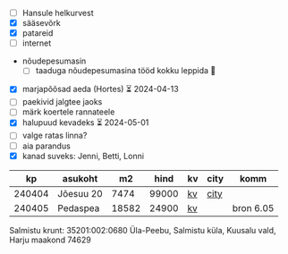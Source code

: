 
- [ ] Hansule helkurvest
- [x] sääsevõrk
- [x] patareid
- [ ] internet
-  nõudepesumasin
	- [ ] taaduga nõudepesumasina tööd kokku leppida 🔺 
- [x] marjapõõsad aeda (Hortes) ⏳ 2024-04-13
- [ ] paekivid jalgtee jaoks
- [ ] märk koertele rannateele
- [x] halupuud kevadeks ⏳ 2024-05-01
- [ ] valge ratas linna?
- [ ] aia parandus
- [x] kanad suveks: Jenni, Betti, Lonni

| kp     | asukoht   | m2    | hind  | kv                                                                                      | city                                                                                                                   | komm      |
| ------ | --------- | ----- | ----- | --------------------------------------------------------------------------------------- | ---------------------------------------------------------------------------------------------------------------------- | --------- |
| 240404 | Jõesuu 20 | 7474  | 99000 | [kv](https://www.kv.ee/3629786)                                                         | [city](https://www.city24.ee/real-estate/land-lots-for-sale/harju-maakond-kuusalu-vald-valkla-kula-joesuu-tee/4578793) |           |
| 240405 | Pedaspea  | 18582 | 24900 | [kv](https://www.kv.ee/muua-looduskaunis-mereaarne-korghaljastusega-kinni-3633142.html) |                                                                                                                        | bron 6.05 |

Salmistu krunt: 35201:002:0680
Üla-Peebu, Salmistu küla, Kuusalu vald, Harju maakond
74629